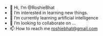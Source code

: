 - 👋 Hi, I’m @RoshieBhat
- 👀 I’m interested in learning new things.
- 🌱 I’m currently learning artificial intelligence 
- 💞️ I’m looking to collaborate on ...
- 📫 How to reach me roshiebhat@gmail.com

<!---
RoshieBhat/RoshieBhat is a ✨ special ✨ repository because its `README.md` (this file) appears on your GitHub profile.
You can click the Preview link to take a look at your changes.
--->
